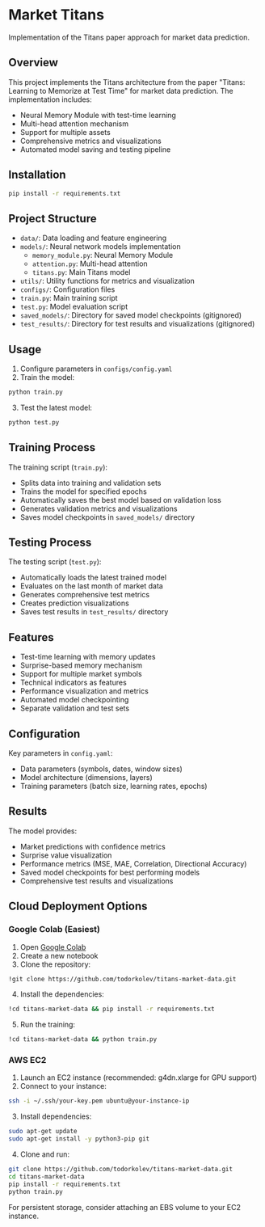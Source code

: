 # Market Titans

Implementation of the Titans paper approach for market data prediction.

## Overview

This project implements the Titans architecture from the paper "Titans: Learning to Memorize at Test Time" for market data prediction. The implementation includes:

- Neural Memory Module with test-time learning
- Multi-head attention mechanism
- Support for multiple assets
- Comprehensive metrics and visualizations
- Automated model saving and testing pipeline

## Installation

```bash
pip install -r requirements.txt
```

## Project Structure

- `data/`: Data loading and feature engineering
- `models/`: Neural network models implementation
  - `memory_module.py`: Neural Memory Module
  - `attention.py`: Multi-head attention
  - `titans.py`: Main Titans model
- `utils/`: Utility functions for metrics and visualization
- `configs/`: Configuration files
- `train.py`: Main training script
- `test.py`: Model evaluation script
- `saved_models/`: Directory for saved model checkpoints (gitignored)
- `test_results/`: Directory for test results and visualizations (gitignored)

## Usage

1. Configure parameters in `configs/config.yaml`
2. Train the model:
```bash
python train.py
```
3. Test the latest model:
```bash
python test.py
```

## Training Process

The training script (`train.py`):
- Splits data into training and validation sets
- Trains the model for specified epochs
- Automatically saves the best model based on validation loss
- Generates validation metrics and visualizations
- Saves model checkpoints in `saved_models/` directory

## Testing Process

The testing script (`test.py`):
- Automatically loads the latest trained model
- Evaluates on the last month of market data
- Generates comprehensive test metrics
- Creates prediction visualizations
- Saves test results in `test_results/` directory

## Features

- Test-time learning with memory updates
- Surprise-based memory mechanism
- Support for multiple market symbols
- Technical indicators as features
- Performance visualization and metrics
- Automated model checkpointing
- Separate validation and test sets

## Configuration

Key parameters in `config.yaml`:
- Data parameters (symbols, dates, window sizes)
- Model architecture (dimensions, layers)
- Training parameters (batch size, learning rates, epochs)

## Results

The model provides:
- Market predictions with confidence metrics
- Surprise value visualization
- Performance metrics (MSE, MAE, Correlation, Directional Accuracy)
- Saved model checkpoints for best performing models
- Comprehensive test results and visualizations 

## Cloud Deployment Options

### Google Colab (Easiest)
1. Open [Google Colab](https://colab.research.google.com)
2. Create a new notebook
3. Clone the repository:
```bash
!git clone https://github.com/todorkolev/titans-market-data.git
```
4. Install the dependencies:
```bash
!cd titans-market-data && pip install -r requirements.txt
```
5. Run the training:
```bash
!cd titans-market-data && python train.py
```

### AWS EC2
1. Launch an EC2 instance (recommended: g4dn.xlarge for GPU support)
2. Connect to your instance:
```bash
ssh -i ~/.ssh/your-key.pem ubuntu@your-instance-ip
```
3. Install dependencies:
```bash
sudo apt-get update
sudo apt-get install -y python3-pip git
```
4. Clone and run:
```bash
git clone https://github.com/todorkolev/titans-market-data.git
cd titans-market-data
pip install -r requirements.txt
python train.py
```

For persistent storage, consider attaching an EBS volume to your EC2 instance. 